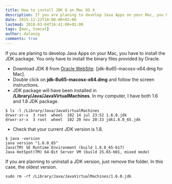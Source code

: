 ```yaml
---
title: How to install JDK 8 on Mac OS X
description: If you are planing to develop Java Apps on your Mac, you have to install the JDK package. You only have to install the binary files provided by Oracle.
date: 2015-11-22T18:00:00+02:00
lastmod: 2018-03-04T16:41:00+01:00
tags: [mac, tomcat]
author: dalanzg
comments: true
---
```


If you are planing to develop Java Apps on your Mac, you have to install the JDK package. You only have to install the binary files provided by Oracle.

- Download JDK 8 from [Oracle WebSite](http://www.oracle.com/technetwork/java/javase/downloads/index.html). [jdk-8u65-macosx-x64.dmg for Mac].
- Double click on **jdk-8u65-macosx-x64.dmg** and follow the screen instructions.
- JDK package will have been installed in **/Library/Java/JavaVirtualMachines**. In my computer, I have both 1.6 and 1.8 JDK package.

```terminal
$ ls -l /Library/Java/JavaVirtualMachines
drwxr-xr-x  3 root  wheel  102 14 jul 23:52 1.6.0.jdk
drwxr-xr-x  3 root  wheel  102 20 nov 20:33 jdk1.8.0_65.jdk
```

- Check that your current JDK version is 1.8.

```terminal
$ java -version
java version "1.8.0_65"
Java(TM) SE Runtime Environment (build 1.8.0_65-b17)
Java HotSpot(TM) 64-Bit Server VM (build 25.65-b01, mixed mode)
```

If you are planning to uninstall a JDK version, just remove the folder. In this case, the oldest version.

```terminal
sudo rm -rf /Library/Java/JavaVirtualMachines/1.6.0.jdk
```
